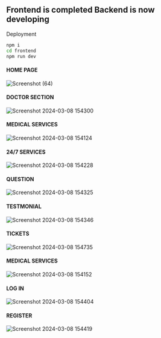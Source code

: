 ## Frontend is completed Backend is now developing

Deployment

```bash
npm i
cd frontend
npm run dev
```

#### HOME PAGE
![Screenshot (64)](https://github.com/angad9/Doctor-Appointment-Booking-Website/assets/73772102/6d00017f-cf81-4b99-b24f-827db27f0f18)

#### DOCTOR SECTION
![Screenshot 2024-03-08 154300](https://github.com/angad9/Doctor-Appointment-Booking-Website/assets/73772102/fd944857-38e2-4524-a44a-7c3bc685a7b6)

#### MEDICAL SERVICES
![Screenshot 2024-03-08 154124](https://github.com/angad9/Doctor-Appointment-Booking-Website/assets/73772102/a3b589bf-d426-4f6b-97fd-9d55420d92f1)

#### 24/7 SERVICES
![Screenshot 2024-03-08 154228](https://github.com/angad9/Doctor-Appointment-Booking-Website/assets/73772102/380c729f-58b0-4458-aaff-2292117e7c62)

#### QUESTION
![Screenshot 2024-03-08 154325](https://github.com/angad9/Doctor-Appointment-Booking-Website/assets/73772102/e5ba481f-e6be-4470-b8e1-651c48cc8b6c)

#### TESTMONIAL
![Screenshot 2024-03-08 154346](https://github.com/angad9/Doctor-Appointment-Booking-Website/assets/73772102/2635ff55-cf46-4192-98b7-e345b5b9f2c5)

#### TICKETS
![Screenshot 2024-03-08 154735](https://github.com/angad9/Doctor-Appointment-Booking-Website/assets/73772102/8887fe9c-80e4-4f96-b1b0-ff148ecc9c71)

#### MEDICAL SERVICES
![Screenshot 2024-03-08 154152](https://github.com/angad9/Doctor-Appointment-Booking-Website/assets/73772102/cd1d83c0-d438-4801-9912-4abb20c8e672)

#### LOG IN
![Screenshot 2024-03-08 154404](https://github.com/angad9/Doctor-Appointment-Booking-Website/assets/73772102/ba2cdba0-adcd-4340-a5a2-3af8a9c35980)

#### REGISTER
![Screenshot 2024-03-08 154419](https://github.com/angad9/Doctor-Appointment-Booking-Website/assets/73772102/18205798-759d-4e92-b83b-b052e03dc5b3)
